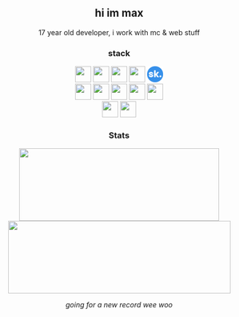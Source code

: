 <div align="center">

<h2>hi im max</h2>
<p>17 year old developer, i work with mc & web stuff</p>

<h3>stack</h3>
<a href="#"><img height="32" width="32" src="https://cdn.simpleicons.org/javascript" /></a>
<a href="https://www.typescriptlang.org"><img height="32" width="32" src="https://cdn.simpleicons.org/typescript" /></a>
<a href="https://www.python.org"><img height="32" width="32" src="https://cdn.simpleicons.org/python" /></a>
<a href="https://www.kotlinlang.org"><img height="32" width="32" src="https://cdn.simpleicons.org/kotlin" /></a>
<a href="https://github.com/SkriptLang/Skript"><img height="32" width="32" alt="SkriptLang" src="./logo_skript.png"/></a>
<br>
<a href="https://nodejs.org/en"><img height="32" width="32" src="https://cdn.simpleicons.org/nodedotjs" /></a>
<a href="https://svelte.dev"><img height="32" width="32" src="https://cdn.simpleicons.org/svelte" /></a>
<a href="https://astro.build"><img height="32" width="32" src="https://cdn.simpleicons.org/astro" /></a>
<a href="https://www.spigotmc.org"><img height="32" width="32" src="https://cdn.simpleicons.org/spigotmc" /></a>
<a href="https://discord.js.org"><img height="32" width="32" src="https://cdn.simpleicons.org/discord" /></a>
<br>
<a href="https://www.mongodb.com"><img height="32" width="32" src="https://cdn.simpleicons.org/mongodb" /></a>
<a href="https://mongoosejs.com"><img height="32" width="32" src="https://cdn.simpleicons.org/mongoose" /></a>

<h3>Stats</h3>
<img align="center" width="400" height="145" src="https://github-readme-stats.vercel.app/api?username=mpschorr" />
<img align="center" width="445" height="145" src="https://streak-stats.demolab.com/?user=mpschorr" />
<br>
<p align="center"><i>going for a new record wee woo</i></p>

</div>
